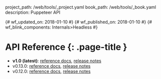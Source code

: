 project_path: /web/tools/_project.yaml
book_path: /web/tools/_book.yaml
description: Puppeteer API

{# wf_updated_on: 2018-01-10 #}
{# wf_published_on: 2018-01-10 #}
{# wf_blink_components: Internals>Headless #}

# API Reference {: .page-title }

- **v1.0 (latest)**: [reference docs](https://github.com/GoogleChrome/puppeteer/blob/v1.0/docs/api.md), [release notes](https://github.com/GoogleChrome/puppeteer/releases/tag/v1.0)
- v0.13.0: [reference docs](https://github.com/GoogleChrome/puppeteer/blob/v0.13.0/docs/api.md), [release notes](https://github.com/GoogleChrome/puppeteer/releases/tag/v0.13.0)
- v0.12.0: [reference docs](https://github.com/GoogleChrome/puppeteer/blob/v0.12.0/docs/api.md), [release notes](https://github.com/GoogleChrome/puppeteer/releases/tag/v0.12.0)